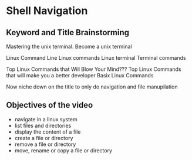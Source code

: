 # Shell Navigation

## Keyword and Title Brainstorming

Mastering the unix terminal.
Become a unix terminal

Linux Command Line
Linux commands
Linux terminal
Terminal commands

Top Linux Commands that Will Blow Your Mind???
Top Linux Commands that will make you a better developer
Basix Linux Commands

Now niche down on the title to only do navigation and file manupilation

## Objectives of the video

- navigate in a linux system
- list files and directories
- display the content of a file
- create a file or directory
- remove a file or directory
- move, rename or copy a file or directory
